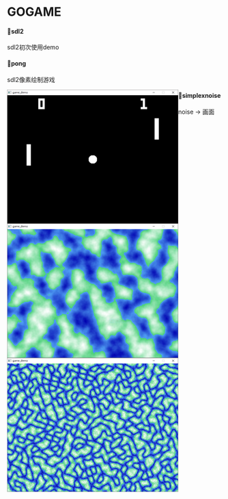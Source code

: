 # GOGAME

#### :open_file_folder:sdl2

sdl2初次使用demo

#### :open_file_folder:pong

sdl2像素绘制游戏

<img src="images/pong.png" style="zoom: 50%;float:left;" />

#### :open_file_folder:simplexnoise

noise -> 画面

<img src="images/simplexnoise.png" style="zoom: 50%;float:left;" />

<img src="images/simplexnoise2.png" style="zoom: 50%;float:left;" />